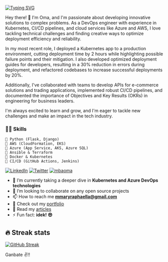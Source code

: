 [![Typing SVG](https://readme-typing-svg.herokuapp.com?font=Sherif&size=40&pause=900&color=305042&center=true&vCenter=true&width=1000&height=100&lines=DevOps+Engineer;Technical+Writer)](https://git.io/typing-svg)

Hey there! 👋 I'm Oma, and I'm passionate about developing innovative solutions to complex problems. As a DevOps engineer with experience in Kubernetes, CI/CD pipelines, and cloud services like Azure and AWS, I love tackling technical challenges and finding creative ways to optimize deployment efficiency and reliability.

In my most recent role, I deployed a Kubernetes app to a production environment, cutting deployment time by 2 hours while highlighting possible failure points and their mitigation. I also developed optimized deployment guides for developers, resulting in a 30% reduction in errors during deployment, and refactored codebases to increase successful deployments by 20%.

Additionally, I've collaborated with teams to develop APIs for e-commerce solutions and trading applications, implemented robust CI/CD pipelines, and documented the importance of Objectives and Key Results (OKRs) in engineering for business leaders.

I'm always excited to learn and grow, and I'm eager to tackle new challenges and make an impact in the tech industry.

### 👨‍💻 Skills
    💬 Python (Flask, Django) 
    💬 AWS (CloudFormation, EKS)
    💬 Azure (App Service, AKS, Azure SQL)
    💬 Ansible & Terraform 
    💬 Docker & Kubernetes 
    💬 CI/CD (GitHub Actions, Jenkins)

<!-- Social icons section -->
[![LinkedIn](https://img.shields.io/badge/linkedin-%230077B5.svg?style=for-the-badge&logo=linkedin&logoColor=white&style=flat-square)](https://www.linkedin.com/in/mbaoma-chioma-mary)
[![Twitter](https://img.shields.io/badge/-Twitter-1DA1F2?logo=twitter&logoColor=white&style=flat-square)](https://twitter.com/mba_oma)
[<img src="https://komarev.com/ghpvc/?username=tannaye&label=Profile%20views&color=0e75b6&style=flat" alt="mbaoma" />](https://github.com/Mbaoma/Mbaoma)

- 🌱 I’m currently taking a deeper dive in **Kubernetes and Azure DevOps technologies**
- 👯 I’m looking to collaborate on any open source projects
- 📫 How to reach me **mmaryraphaella@gmail.com**
- 📁 Check out my [portfolio](https://linktr.ee/mbaoma)
- 📖 Read my [articles](https://omarrrz-lounge.hashnode.dev/)
- ⚡ Fun fact: **idek! 😎**

## 🔥 Streak stats
[![GitHub Streak](http://github-readme-streak-stats.herokuapp.com?user=Mbaoma&theme=cobalt)](https://git.io/streak-stats)
<br>
 
Ganbate ✌!! <br>
 
